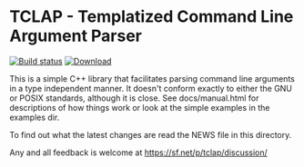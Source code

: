 # TCLAP - Templatized Command Line Argument Parser

[![Build status](https://ci.appveyor.com/api/projects/status/t29pcolgkin1q4b8/branch/master?svg=true)](https://ci.appveyor.com/project/salchint/tclap/branch/master)
[ ![Download](https://api.bintray.com/packages/salchint/tclap/tclap/images/download.svg) ](https://bintray.com/salchint/tclap/tclap/_latestVersion)

This is a simple C++ library that facilitates parsing command line
arguments in a type independent manner. It doesn't conform exactly
to either the GNU or POSIX standards, although it is close. See
docs/manual.html for descriptions of how things work or look at the
simple examples in the examples dir.

To find out what the latest changes are read the NEWS file in this
directory.

Any and all feedback is welcome at https://sf.net/p/tclap/discussion/
